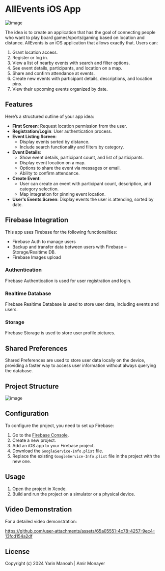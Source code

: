 # AllEvents iOS App
![image](https://github.com/user-attachments/assets/3ddd42bf-60b0-4bb4-804a-0526b0c68478)

  The idea is to create an application that has the goal of connecting people who want to play board games/sports/gaming based on location and distance.
  AllEvents is an iOS application that allows exactly that.
  Users can:
1. Grant location access.
2. Register or log in.
3. View a list of nearby events with search and filter options.
4. See event details, participants, and location on a map.
5. Share and confirm attendance at events.
6. Create new events with participant details, descriptions, and location pins.
7. View their upcoming events organized by date.


## Features
Here’s a structured outline of your app idea:

- **First Screen**: Request location permission from the user.
- **Registration/Login**: User authentication process.
- **Event Listing Screen**:
  - Display events sorted by distance.
  - Include search functionality and filters by category.
- **Event Details**:
  - Show event details, participant count, and list of participants.
  - Display event location on a map.
  - Options to share the event via messages or email.
  - Ability to confirm attendance.
- **Create Event**:
  - User can create an event with participant count, description, and category selection.
  - Map integration for pinning event location.
- **User's Events Screen**: Display events the user is attending, sorted by date.

## Firebase Integration

This app uses Firebase for the following functionalities:

- Firebase Auth to manage users
- Backup and transfer data between users with Firebase – Storage/Realtime DB.
- Firebase Images upload 


### Authentication

Firebase Authentication is used for user registration and login.

### Realtime Database

Firebase Realtime Database is used to store user data, including events and users.

### Storage

Firebase Storage is used to store user profile pictures.

## Shared Preferences

Shared Preferences are used to store user data locally on the device, providing a faster way to access user information without always querying the database.

## Project Structure
![image](https://github.com/user-attachments/assets/ea5058cc-d758-4288-afab-04c1f1c2a5bb)

## Configuration

To configure the project, you need to set up Firebase:

1. Go to the [Firebase Console](https://console.firebase.google.com/).
2. Create a new project.
3. Add an iOS app to your Firebase project.
4. Download the `GoogleService-Info.plist` file.
5. Replace the existing `GoogleService-Info.plist` file in the project with the new one.

## Usage

1. Open the project in Xcode.
2. Build and run the project on a simulator or a physical device.

## Video Demonstration

For a detailed video demonstration:

https://github.com/user-attachments/assets/65a05551-4c78-4257-9ec4-13fcd154a2df


## License
Copyright (c) 2024 Yarin Manoah | Amir Monayer
